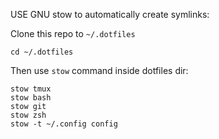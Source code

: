 USE GNU stow to automatically create symlinks:

Clone this repo to `~/.dotfiles`

```
cd ~/.dotfiles
```

Then use `stow` command inside dotfiles dir:
```
stow tmux
stow bash
stow git
stow zsh
stow -t ~/.config config
```
